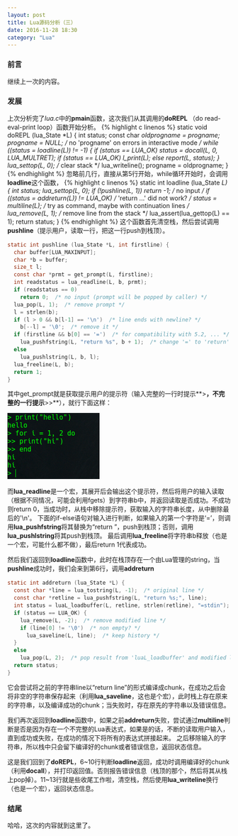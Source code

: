 ```yaml
---
layout: post
title: Lua源码分析（三）
date: 2016-11-28 18:30
category: "Lua"
---
```


### 前言
继续上一次的内容。

### 发展
上次分析完了*lua.c*中的**pmain**函数，这次我们从其调用的**doREPL** （do read-eval-print loop）函数开始分析。
{% highlight c linenos %}
static void doREPL (lua_State *L) {
  int status;
  const char *oldprogname = progname;
  progname = NULL;  /* no 'progname' on errors in interactive mode */
  while ((status = loadline(L)) != -1) {
    if (status == LUA_OK)
      status = docall(L, 0, LUA_MULTRET);
    if (status == LUA_OK) l_print(L);
    else report(L, status);
  }
  lua_settop(L, 0);  /* clear stack */
  lua_writeline();
  progname = oldprogname;
}
{% endhighlight %}
忽略前几行，直接从第5行开始，while循环开始时，会调用**loadline**这个函数，
{% highlight c linenos %}
static int loadline (lua_State *L) {
  int status;
  lua_settop(L, 0);
  if (!pushline(L, 1))
    return -1;  /* no input */
  if ((status = addreturn(L)) != LUA_OK)  /* 'return ...' did not work? */
    status = multiline(L);  /* try as command, maybe with continuation lines */
  lua_remove(L, 1);  /* remove line from the stack */
  lua_assert(lua_gettop(L) == 1);
  return status;
}
{% endhighlight %}
这个函数首先清空栈，然后尝试调用**pushline**（提示用户，读取一行，把这一行push到栈顶）。

```c
static int pushline (lua_State *L, int firstline) {
  char buffer[LUA_MAXINPUT];
  char *b = buffer;
  size_t l;
  const char *prmt = get_prompt(L, firstline);
  int readstatus = lua_readline(L, b, prmt);
  if (readstatus == 0)
    return 0;  /* no input (prompt will be popped by caller) */
  lua_pop(L, 1);  /* remove prompt */
  l = strlen(b);
  if (l > 0 && b[l-1] == '\n')  /* line ends with newline? */
    b[--l] = '\0';  /* remove it */
  if (firstline && b[0] == '=')  /* for compatibility with 5.2, ... */
    lua_pushfstring(L, "return %s", b + 1);  /* change '=' to 'return' */
  else
    lua_pushlstring(L, b, l);
  lua_freeline(L, b);
  return 1;
}
```

其中get_prompt就是获取提示用户的提示符（输入完整的一行时提示**>**，不完整的一行提示**>>**），就行下面这样：

![prompt](/images/Lua-src/prompt.png)

而**lua_readline**是一个宏，其展开后会输出这个提示符，然后将用户的输入读取（根据不同情况，可能会利用fgets）到字符串b中，并返回读取是否成功。不成功则return 0，当成功时，从栈中移除提示符，获取输入的字符串长度，从中删除最后的'\n'。
下面的if-else语句对输入进行判断，如果输入的第一个字符是‘=’，则调用**lua_pushfstring**将其替换为“return ”，push到栈顶；否则，调用**lua_pushlstring**将其push到栈顶。
最后调用**lua_freeline**将字符串b释放（也是一个宏，可能什么都不做），最后return 1代表成功。

然后我们返回到**loadline**函数中，此时在栈顶存在一个由Lua管理的string，当**pushline**成功时，我们会来到第6行，调用**addreturn** 

```c
static int addreturn (lua_State *L) {
  const char *line = lua_tostring(L, -1);  /* original line */
  const char *retline = lua_pushfstring(L, "return %s;", line);
  int status = luaL_loadbuffer(L, retline, strlen(retline), "=stdin");
  if (status == LUA_OK) {
    lua_remove(L, -2);  /* remove modified line */
    if (line[0] != '\0')  /* non empty? */
      lua_saveline(L, line);  /* keep history */
  }
  else
    lua_pop(L, 2);  /* pop result from 'luaL_loadbuffer' and modified line */
  return status;
}
```

它会尝试将之前的字符串line以“return line”的形式编译成chunk，在成功之后会将非空的字符串保存起来（利用**lua_saveline**，这也是个宏），此时栈上存在原来的字符串，以及编译成功的chunk；当失败时，存在原先的字符串以及错误信息。

我们再次返回到**loadline**函数中，如果之前**addreturn**失败，尝试通过**multiline**判断是否是因为存在一个不完整的Lua表达式，如果是的话，不断的读取用户输入，直到成功或失败，在成功的情况下将所有的表达式拼接起来。
之后移除输入的字符串，所以栈中只会留下编译好的chunk或者错误信息，返回状态信息。

这是我们回到了**doREPL**，6~10行判断**loadline**返回，成功时调用编译好的chunk（利用**docall**），并打印返回值。否则报告错误信息（栈顶的那个，然后将其从栈上pop掉）。11~13行就是些收尾工作啦，清空栈，然后使用**lua_writeline**换行（也是一个宏），返回状态信息。

### 结尾
哈哈，这次的内容就到这里了。